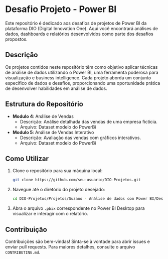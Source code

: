 # Desafio Projeto - Power BI

Este repositório é dedicado aos desafios de projetos de Power BI da plataforma DIO (Digital Innovation One). Aqui você encontrará análises de dados, dashboards e relatórios desenvolvidos como parte dos desafios propostos.

## Descrição

Os projetos contidos neste repositório têm como objetivo aplicar técnicas de análise de dados utilizando o Power BI, uma ferramenta poderosa para visualização e business intelligence. Cada projeto aborda um conjunto específico de dados e desafios, proporcionando uma oportunidade prática de desenvolver habilidades em análise de dados.

## Estrutura do Repositório

- **Modulo 4**: Análise de Vendas
    - Descrição: Análise detalhada das vendas de uma empresa fictícia.
    - Arquivo: Dataset modelo do PowerBi
- **Modulo 5**: Análise de Vendas Interativo
    - Descrição: Avaliação das vendas com gráficos interativos.
    - Arquivo: Dataset modelo do PowerBi

## Como Utilizar

1. Clone o repositório para sua máquina local:
     ```bash
     git clone https://github.com/seu-usuario/DIO-Projetos.git
     ```
2. Navegue até o diretório do projeto desejado:
     ```bash
     cd DIO-Projetos/Projetos/Suzano - Análise de dados com Power BI/Desafio Projeto - PowerBI
     ```
3. Abra o arquivo `.pbix` correspondente no Power BI Desktop para visualizar e interagir com o relatório.

## Contribuição

Contribuições são bem-vindas! Sinta-se à vontade para abrir issues e enviar pull requests. Para maiores detalhes, consulte o arquivo `CONTRIBUTING.md`.


